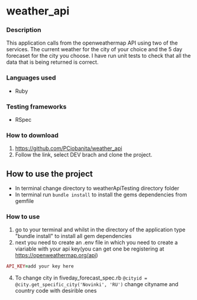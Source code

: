 # weather_api

### Description
This application calls from the openweathermap API using two of the services. The current weather for the city of your choice and the 5 day forecaset for the city you choose. I have run unit tests to check that all the data that is being returned is correct.

### Languages used
* Ruby

### Testing frameworks
* RSpec

### How to download
1. https://github.com/PCiobanita/weather_api
2. Follow the link, select DEV brach and clone the project.

## How to use the project
*  In terminal change directory to weatherApiTesting directory folder
*  In terminal run ```bundle install``` to install the gems dependencies from gemfile

### How to use
1. go to your terminal and whilst in the directory of the application type "bundle install" to install all gem dependencies
2. next you need to create an .env file in which you need to create a viariable with your api key(you can get one be registering at https://openweathermap.org/api)
```ruby 
API_KEY=add your key here
```
4. To change city in fiveday_forecast_spec.rb ```@cityid =  @city.get_specific_city('Novinki', 'RU')``` change cityname and country code with desirible ones




